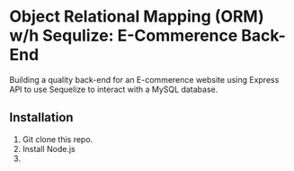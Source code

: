 # Object Relational Mapping (ORM) w/h Sequlize: E-Commerence Back-End
Building a quality back-end for an E-commerence website using Express API to use Sequelize to interact with a MySQL database.
## Installation
1. Git clone this repo.
2. Install Node.js
3. 